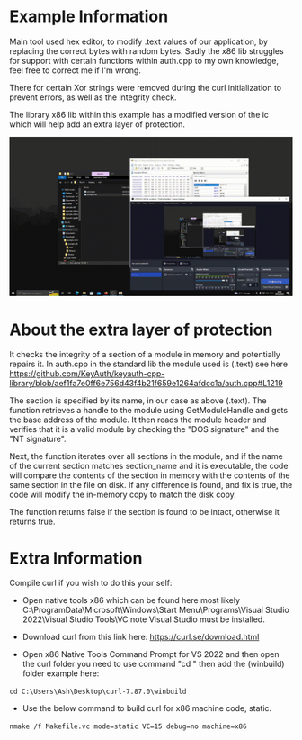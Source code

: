 # Example Information

Main tool used hex editor, to modify .text values of our application, by replacing the correct bytes with random bytes. Sadly the x86 lib struggles for support with certain functions within auth.cpp to my own knowledge, feel free to correct me if I'm wrong. 

There for certain Xor strings were removed during the curl initialization to prevent errors, as well as the integrity check. 

The library x86 lib within this example has a modified version of the ic which will help add an extra layer of protection.

![image](https://raw.githubusercontent.com/ash05051995/example-x86/main/view.gif)

# About the extra layer of protection

It checks the integrity of a section of a module in memory and potentially repairs it. In auth.cpp in the standard lib the module used is (.text) see here https://github.com/KeyAuth/keyauth-cpp-library/blob/aef1fa7e0ff6e756d43f4b21f659e1264afdcc1a/auth.cpp#L1219

The section is specified by its name, in our case as above (.text). The function retrieves a handle to the module using GetModuleHandle and gets the base address of the module. It then reads the module header and verifies that it is a valid module by checking the "DOS signature" and the "NT signature".

Next, the function iterates over all sections in the module, and if the name of the current section matches section_name and it is executable, the code will compare the contents of the section in memory with the contents of the same section in the file on disk. If any difference is found, and fix is true, the code will modify the in-memory copy to match the disk copy.

The function returns false if the section is found to be intact, otherwise it returns true.

# Extra Information

Compile curl if you wish to do this your self:

* Open native tools x86 which can be found here most likely C:\ProgramData\Microsoft\Windows\Start Menu\Programs\Visual Studio 2022\Visual Studio Tools\VC
note Visual Studio must be installed.

* Download curl from this link here: https://curl.se/download.html

* Open x86 Native Tools Command Prompt for VS 2022 and then open the curl folder you need to use command "cd " then add the (winbuild) folder example here: 

```cd C:\Users\Ash\Desktop\curl-7.87.0\winbuild```

* Use the below command to build curl for x86 machine code, static.

```nmake /f Makefile.vc mode=static VC=15 debug=no machine=x86```
